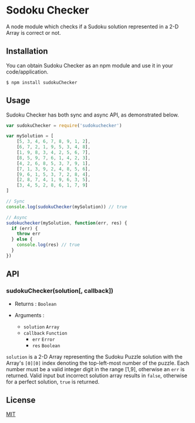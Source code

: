 # Sodoku Checker

A node module which checks if a Sudoku solution represented in a 2-D Array is correct or not.

## Installation

You can obtain Sudoku Checker as an npm module and use it in your code/application.
```
$ npm install sudokuChecker
```

## Usage

Sudoku Checker has both sync and async API, as demonstrated below.

```javascript
var sudokuChecker = require('sudokuchecker')

var mySolution = [
	[5, 3, 4, 6, 7, 8, 9, 1, 2],
	[6, 7, 2, 1, 9, 5, 3, 4, 8],
	[1, 9, 8, 3, 4, 2, 5, 6, 7],
	[8, 5, 9, 7, 6, 1, 4, 2, 3],
	[4, 2, 6, 8, 5, 3, 7, 9, 1],
	[7, 1, 3, 9, 2, 4, 8, 5, 6],
	[9, 6, 1, 5, 3, 7, 2, 8, 4],
	[2, 8, 7, 4, 1, 9, 6, 3, 5],
	[3, 4, 5, 2, 8, 6, 1, 7, 9]
]

// Sync
console.log(sudokuChecker(mySolution)) // true

// Async
sudokuchecker(mySolution, function(err, res) {
  if (err) {
    throw err
  } else {
    console.log(res) // true
  }
})
```

## API

### sudokuChecker(solution[, callback])

* Returns : `Boolean`

* Arguments :
	* `solution` `Array`
	* `callback` `Function`
		* `err` `Error`
		* `res` `Boolean`

`solution` is a 2-D Array representing the Sudoku Puzzle solution with the Array's `[0][0]` index denoting the top-left-most number of the puzzle. Each number must be a valid integer digit in the range [1,9], otherwise an `err` is returned. Valid input but incorrect solution array results in `false`, otherwise for a perfect solution, `true` is returned.

## License

[MIT](./LICENSE.txt)